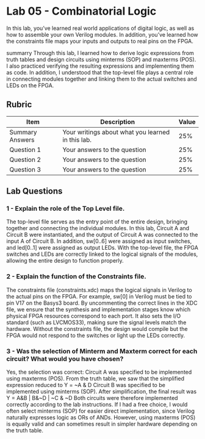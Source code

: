 # Lab 05 - Combinatorial Logic

In this lab, you’ve learned real world applications of digital logic, as well
as how to assemble your own Verilog modules. In addition, you’ve learned how
the constraints file maps your inputs and outputs to real pins on the FPGA.

summarry
Through this lab, I learned how to derive logic expressions from truth tables and design circuits using minterms (SOP) and maxterms (POS).
I also practiced verifying the resulting expressions and implementing them as code.
In addition, I understood that the top-level file plays a central role in connecting modules together and linking them to the actual switches and LEDs on the FPGA.
 

## Rubric

| Item | Description | Value |
| ---- | ----------- | ----- |
| Summary Answers | Your writings about what you learned in this lab. | 25% |
| Question 1 | Your answers to the question | 25% |
| Question 2 | Your answers to the question | 25% |
| Question 3 | Your answers to the question | 25% |

## Lab Questions

### 1 - Explain the role of the Top Level file.
The top-level file serves as the entry point of the entire design, bringing together and connecting the individual modules.
In this lab, Circuit A and Circuit B were instantiated, and the output of Circuit A was connected to the input A of Circuit B.
In addition, sw[0..6] were assigned as input switches, and led[0..1] were assigned as output LEDs.
With the top-level file, the FPGA switches and LEDs are correctly linked to the logical signals of the modules, allowing the entire design to function properly.


### 2 - Explain the function of the Constraints file.
The constraints file (constraints.xdc) maps the logical signals in Verilog to the actual pins on the FPGA. For example, sw[0] in Verilog must be tied to pin V17 on the Basys3 board. By uncommenting the correct lines in the XDC file, we ensure that the synthesis and implementation stages know which physical FPGA resources correspond to each port. It also sets the I/O standard (such as LVCMOS33), making sure the signal levels match the hardware. Without the constraints file, the design would compile but the FPGA would not respond to the switches or light up the LEDs correctly.


### 3 - Was the selection of Minterm and Maxterm correct for each circuit? What would you have chosen?

Yes, the selection was correct:
Circuit A was specified to be implemented using maxterms (POS). From the truth table, we saw that the simplified expression reduced to 
Y = ~A & D
Circuit B was specified to be implemented using minterms (SOP). After simplification, the final result was 
Y = A&B | B&~D  |  ~C & ~D
Both circuits were therefore implemented correctly according to the lab instructions.
If I had a free choice, I would often select minterms (SOP) for easier direct implementation, since Verilog naturally expresses logic as ORs of ANDs. However, using maxterms (POS) is equally valid and can sometimes result in simpler hardware depending on the truth table.
